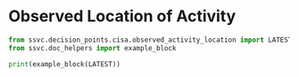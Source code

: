 # Observed Location of Activity

```python exec="true" idprefix=""
from ssvc.decision_points.cisa.observed_activity_location import LATEST
from ssvc.doc_helpers import example_block

print(example_block(LATEST))
```
